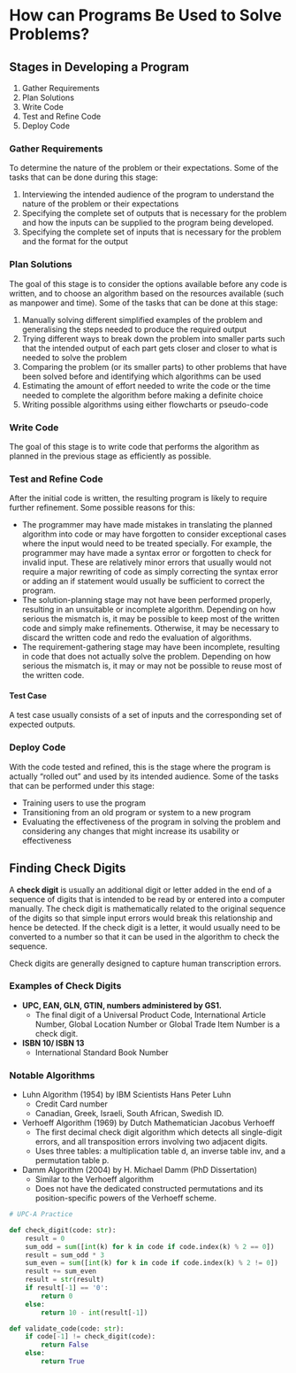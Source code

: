 # How can Programs Be Used to Solve Problems?

## Stages in Developing a Program

1. Gather Requirements
2. Plan Solutions
3. Write Code
4. Test and Refine Code
5. Deploy Code

### Gather Requirements

To determine the nature of the problem or their expectations. Some of the tasks that can be done during this stage:
1. Interviewing the intended audience of the program to understand the nature of the problem or their expectations
2. Specifying the complete set of outputs that is necessary for the problem and how the inputs can be supplied to the program being developed.
3. Specifying the complete set of inputs that is necessary for the problem and the format for the output

### Plan Solutions

The goal of this stage is to consider the options available before any code is written, and to choose an algorithm based on the resources available (such as manpower and time). Some of the tasks that can be done at this stage:
1. Manually solving different simplified examples of the problem and generalising the steps needed to produce the required output
2. Trying different ways to break down the problem into smaller parts such that the intended output of each part gets closer and closer to what is needed to solve the problem
3. Comparing the problem (or its smaller parts) to other problems that have been solved before and identifying which algorithms can be used
4. Estimating the amount of effort needed to write the code or the time needed to complete the algorithm before making a definite choice
5. Writing possible algorithms using either flowcharts or pseudo-code

### Write Code

The goal of this stage is to write code that performs the algorithm as planned in the previous stage as efficiently as possible.

### Test and Refine Code

After the initial code is written, the resulting program is likely to require further refinement. Some possible reasons for this:
- The programmer may have made mistakes in translating the planned algorithm into code or may have forgotten to consider exceptional cases where the input would need to be treated specially. For example, the programmer may have made a syntax error or forgotten to check for invalid input. These are relatively minor errors that usually would not require a major rewriting of code as simply correcting the syntax error or adding an if statement would usually be sufficient to correct the program.
- The solution-planning stage may not have been performed properly, resulting in an unsuitable or incomplete algorithm. Depending on how serious the mismatch is, it may be possible to keep most of the written code and simply make refinements. Otherwise, it may be necessary to discard the written code and redo the evaluation of algorithms.
- The requirement-gathering stage may have been incomplete, resulting in code that does not actually solve the problem. Depending on how serious the mismatch is, it may or may not be possible to reuse most of the written code.

#### Test Case

A test case usually consists of a set of inputs and the corresponding set of expected outputs.

### Deploy Code

With the code tested and refined, this is the stage where the program is actually “rolled out” and used by its intended audience. Some of the tasks that can be performed under this stage:
- Training users to use the program
- Transitioning from an old program or system to a new program
- Evaluating the effectiveness of the program in solving the problem and considering any changes that might increase its usability or effectiveness

## Finding Check Digits

A __check digit__ is usually an additional digit or letter added in the end of a sequence of digits that is intended to be read by or entered into a computer manually. The check digit is mathematically related to the original sequence of the digits so that simple input errors would break this relationship and hence be detected. If the check digit is a letter, it would usually need to be converted to a number so that it can be used in the algorithm to check the sequence.

Check digits are generally designed to capture human transcription errors.

### Examples of Check Digits

- __UPC, EAN, GLN, GTIN, numbers administered by GS1.__
    * The final digit of a Universal Product Code, International Article Number, Global Location Number or Global Trade Item Number is a check digit.
- __ISBN 10/ ISBN 13__
    * International Standard Book Number

### Notable Algorithms

- Luhn Algorithm (1954) by IBM Scientists Hans Peter Luhn
    * Credit Card number
    * Canadian, Greek, Israeli, South African, Swedish ID.
- Verhoeff Algorithm (1969) by Dutch Mathematician Jacobus Verhoeff
    * The first decimal check digit algorithm which detects all single-digit errors, and all transposition errors involving two adjacent digits.
    * Uses three tables: a multiplication table d, an inverse table inv, and a permutation table p.
- Damm Algorithm (2004) by H. Michael Damm (PhD Dissertation)
    * Similar to the Verhoeff algorithm
    * Does not have the dedicated constructed permutations and its position-specific powers of the Verhoeff scheme.


```python
# UPC-A Practice

def check_digit(code: str):
    result = 0
    sum_odd = sum([int(k) for k in code if code.index(k) % 2 == 0])
    result = sum_odd * 3
    sum_even = sum([int(k) for k in code if code.index(k) % 2 != 0])
    result += sum_even
    result = str(result)
    if result[-1] == '0':
        return 0
    else:
        return 10 - int(result[-1])

def validate_code(code: str):
    if code[-1] != check_digit(code):
        return False
    else:
        return True
```
